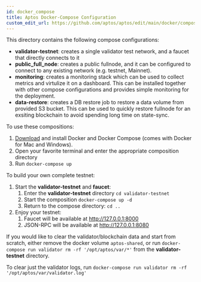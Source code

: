 ```yaml
---
id: docker_compose
title: Aptos Docker-Compose Configuration
custom_edit_url: https://github.com/aptos/aptos/edit/main/docker/compose/README.md
---
```


This directory contains the following compose configurations:
* **validator-testnet**: creates a single validator test network, and a faucet that directly connects to it
* **public_full_node**: creates a public fullnode, and it can be configured to connect to any existing network (e.g. testnet, Mainnet).
* **monitoring**: creates a monitoring stack which can be used to collect metrics and virtulize it on a dashboard. This can be installed together with other compose configurations and provides simple monitoring for the deployment.
* **data-restore**: creates a DB restore job to restore a data volume from provided S3 bucket. This can be used to quickly restore fullnode for an exsiting blockchain to avoid spending long time on state-sync.

To use these compositions:
1. [Download](https://docs.docker.com/install/) and install Docker and Docker Compose (comes with Docker for Mac and Windows).
2. Open your favorite terminal and enter the appropriate composition directory
3. Run `docker-compose up`

To build your own complete testnet:
1. Start the **validator-testnet** and **faucet**:
    1. Enter the **validator-testnet** directory `cd validator-testnet`
    2. Start the composition `docker-compose up -d`
    3. Return to the compose directory: `cd ..`
 2. Enjoy your testnet:
    1. Faucet will be available at http://127.0.0.1:8000
    2. JSON-RPC will be available at http://127.0.0.1:8080

If you would like to clear the validator/blockchain data and start from scratch, either remove the docker volume `aptos-shared`,
or run `docker-compose run validator rm -rf '/opt/aptos/var/*'` from the **validator-testnet** directory.

To clear just the validator logs, run  `docker-compose run validator rm -rf '/opt/aptos/var/validator.log'`
